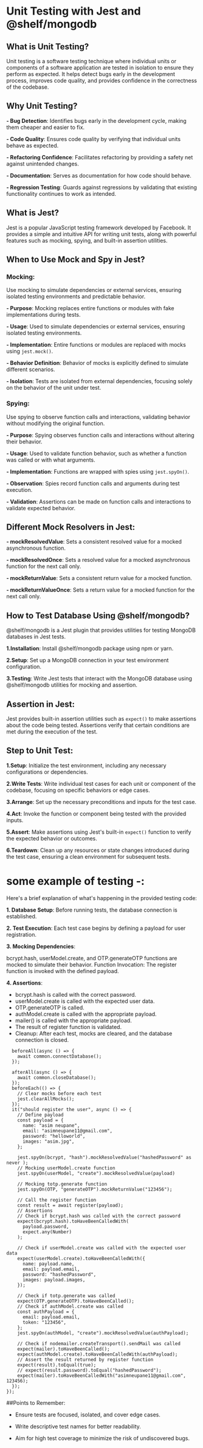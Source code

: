 # Unit Testing with Jest and @shelf/mongodb

## What is Unit Testing?

Unit testing is a software testing technique where individual units or components of a software application are tested in isolation to ensure they perform as expected. It helps detect bugs early in the development process, improves code quality, and provides confidence in the correctness of the codebase.

## Why Unit Testing?

**- Bug Detection**: Identifies bugs early in the development cycle, making them cheaper and easier to fix.

**- Code Quality**: Ensures code quality by verifying that individual units behave as expected.

**- Refactoring Confidence**: Facilitates refactoring by providing a safety net against unintended changes.

**- Documentation**: Serves as documentation for how code should behave.

**- Regression Testing**: Guards against regressions by validating that existing functionality continues to work as intended.

## What is Jest?

Jest is a popular JavaScript testing framework developed by Facebook. It provides a simple and intuitive API for writing unit tests, along with powerful features such as mocking, spying, and built-in assertion utilities.

## When to Use Mock and Spy in Jest?

### Mocking:

Use mocking to simulate dependencies or external services, ensuring isolated testing environments and predictable behavior.

**- Purpose**: Mocking replaces entire functions or modules with fake implementations during tests.

**- Usage**: Used to simulate dependencies or external services, ensuring isolated testing environments.

**- Implementation**: Entire functions or modules are replaced with mocks using `jest.mock()`.

**- Behavior Definition**: Behavior of mocks is explicitly defined to simulate different scenarios.

**- Isolation**: Tests are isolated from external dependencies, focusing solely on the behavior of the unit under test.

### Spying:

Use spying to observe function calls and interactions, validating behavior without modifying the original function.

**- Purpose**: Spying observes function calls and interactions without altering their behavior.

**- Usage**: Used to validate function behavior, such as whether a function was called or with what arguments.

**- Implementation**: Functions are wrapped with spies using `jest.spyOn()`.

**- Observation**: Spies record function calls and arguments during test execution.

**- Validation**: Assertions can be made on function calls and interactions to validate expected behavior.

## Different Mock Resolvers in Jest:

**- mockResolvedValue**: Sets a consistent resolved value for a mocked asynchronous function.

**- mockResolvedOnce**: Sets a resolved value for a mocked asynchronous function for the next call only.

**- mockReturnValue**: Sets a consistent return value for a mocked function.

**- mockReturnValueOnce**: Sets a return value for a mocked function for the next call only.

## How to Test Database Using @shelf/mongodb?

@shelf/mongodb is a Jest plugin that provides utilities for testing MongoDB databases in Jest tests.

**1.Installation**: Install @shelf/mongodb package using npm or yarn.

**2.Setup**: Set up a MongoDB connection in your test environment configuration.

**3.Testing**: Write Jest tests that interact with the MongoDB database using @shelf/mongodb utilities for mocking and assertion.

## Assertion in Jest:

Jest provides built-in assertion utilities such as `expect()` to make assertions about the code being tested. Assertions verify that certain conditions are met during the execution of the test.

## Step to Unit Test:

**1.Setup**: Initialize the test environment, including any necessary configurations or dependencies.

**2.Write Tests**: Write individual test cases for each unit or component of the codebase, focusing on specific behaviors or edge cases.

**3.Arrange**: Set up the necessary preconditions and inputs for the test case.

**4.Act**: Invoke the function or component being tested with the provided inputs.

**5.Assert**: Make assertions using Jest's built-in `expect()` function to verify the expected behavior or outcomes.

**6.Teardown**: Clean up any resources or state changes introduced during the test case, ensuring a clean environment for subsequent tests.

# some example of testing -:

Here's a brief explanation of what's happening in the provided testing code:

**1. Database Setup**: Before running tests, the database connection is established.

**2. Test Execution**: Each test case begins by defining a payload for user registration.

**3. Mocking Dependencies**:

bcrypt.hash, userModel.create, and OTP.generateOTP functions are mocked to simulate their behavior.
Function Invocation: The register function is invoked with the defined payload.

**4. Assertions**:

- bcrypt.hash is called with the correct password.
- userModel.create is called with the expected user data.
- OTP.generateOTP is called.
- authModel.create is called with the appropriate payload.
- mailer() is called with the appropriate payload.
- The result of register function is validated.
- Cleanup: After each test, mocks are cleared, and the database connection is closed.

```describe("Register Testing", () => {
  beforeAll(async () => {
    await common.connectDatabase();
  });

  afterAll(async () => {
    await common.closeDatabase();
  });
  beforeEach(() => {
    // Clear mocks before each test
    jest.clearAllMocks();
  });
  it("should register the user", async () => {
    // Define payload
    const payload = {
      name: "asim neupane",
      email: "asimneupane11@gmail.com",
      password: "helloworld",
      images: "asim.jpg",
    };

    jest.spyOn(bcrypt, "hash").mockResolvedValue("hashedPassword" as never );
    // Mocking userModel.create function
    jest.spyOn(userModel, "create").mockResolvedValue(payload)

    // Mocking totp.generate function
    jest.spyOn(OTP, "generateOTP").mockReturnValue("123456");

    // Call the register function
    const result = await register(payload);
    // Assertions
    // Check if bcrypt.hash was called with the correct password
    expect(bcrypt.hash).toHaveBeenCalledWith(
      payload.password,
      expect.any(Number)
    );

    // Check if userModel.create was called with the expected user data
    expect(userModel.create).toHaveBeenCalledWith({
      name: payload.name,
      email: payload.email,
      password: "hashedPassword",
      images: payload.images,
    });

    // Check if totp.generate was called
    expect(OTP.generateOTP).toHaveBeenCalled();
    // Check if authModel.create was called
    const authPayload = {
      email: payload.email,
      token: "123456",
    };
    jest.spyOn(authModel, "create").mockResolvedValue(authPayload);

    // Check if nodemailer.createTransport().sendMail was called
    expect(mailer).toHaveBeenCalled();
    expect(authModel.create).toHaveBeenCalledWith(authPayload);
    // Assert the result returned by register function
    expect(result).toEqual(true);
    // expect(result.password).toEqual("hashedPassword");
    expect(mailer).toHaveBeenCalledWith("asimneupane11@gmail.com", 123456);
  });
});
```

##Points to Remember:

- Ensure tests are focused, isolated, and cover edge cases.

- Write descriptive test names for better readability.

- Aim for high test coverage to minimize the risk of undiscovered bugs.
